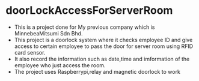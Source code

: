# doorLockAccessForServerRoom

- This is a project done for My previous company which is MinnebeaMitsumi Sdn Bhd. 
- This project is a doorlock system where it checks employee ID and give access to certain employee to pass the door for server room using RFID card sensor.
- It also record the information such as date,time and imformation of the employee who just access the room.
- The project uses Raspberrypi,relay and magnetic doorlock to work
